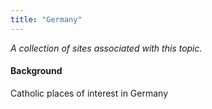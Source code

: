 ```yaml
---
title: "Germany"
---
```



*A collection of sites associated with this topic.*

#### Background

Catholic places of interest in Germany


